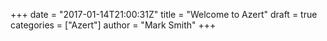 +++
date = "2017-01-14T21:00:31Z"
title = "Welcome to Azert"
draft = true
categories = ["Azert"]
author = "Mark Smith"
+++
